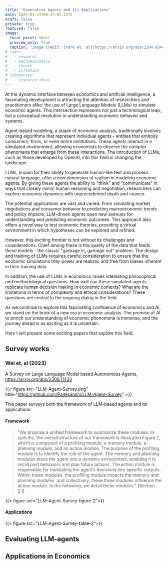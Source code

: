 ```yaml
---
title: "Generative Agents and its Applications"
date: 2024-01-23T00:37:01.137Z
draft: false
private: true
featured: false
image:
  focal_point: Smart
  preview_only: true
  caption: "Image credit: [Park et. al](https://arxiv.org/abs/2304.03442)"
# tags:
#   - research
#   - macroeconomics
#   - theory
#   - inflation
# categories:
#   - research ideas
---
```


At the dynamic interface between economics and artificial intelligence, a fascinating development is attracting the attention of researchers and practitioners alike: the use of Large Language Models (LLMs) to simulate economic agents. This intersection represents not just a technological leap, but a conceptual revolution in understanding economic behavior and systems.

Agent-based modeling, a staple of economic analysis, traditionally involves creating algorithms that represent individual agents - entities that embody consumers, firms, or even entire institutions. These agents interact in a simulated environment, allowing economists to observe the complex phenomena that emerge from these interactions. The introduction of LLMs, such as those developed by OpenAI, into this field is changing the landscape.

LLMs, known for their ability to generate human-like text and process natural language, offer a new dimension of realism in modeling economic agents. By giving these agents the ability to "think" and "communicate" in ways that closely mimic human reasoning and negotiation, researchers can explore economic dynamics with unprecedented depth and nuance.

The potential applications are vast and varied. From simulating market negotiations and consumer behavior to predicting macroeconomic trends and policy impacts, LLM-driven agents open new avenues for understanding and predicting economic outcomes. This approach also offers a novel way to test economic theories, providing a virtual environment in which hypotheses can be explored and refined.

However, this exciting frontier is not without its challenges and considerations. Chief among these is the quality of the data that feeds these models - the classic "garbage in, garbage out" problem. The design and training of LLMs requires careful consideration to ensure that the economic simulations they power are realistic and free from biases inherent in their training data.

In addition, the use of LLMs in economics raises interesting philosophical and methodological questions. How well can these simulated agents replicate human decision making in economic contexts? What are the limitations in terms of complexity and ethical considerations? These questions are central to the ongoing dialog in the field.

As we continue to explore this fascinating confluence of economics and AI, we stand on the brink of a new era in economic analysis. The promise of AI to enrich our understanding of economic phenomena is immense, and the journey ahead is as exciting as it is uncertain.

Here I will present some exciting papers that explore this field. 

## Survey works

### Wei et. al (2023)
A Survey on Large Language Model based Autonomous Agents, https://arxiv.org/abs/2308.11432

{{< figure src="LLM-Agent-Survey.png" title="https://github.com/Paitesanshi/LLM-Agent-Survey" >}}

This paper surveys both the framework of LLM-based agents and its applications. 

#### Framework

> "We propose a unified framework to summarize these modules. In specific, the
overall structure of our framework is illustrated Figure 2, which is composed of a profiling module, a
memory module, a planning module, and an action module. The purpose of the profiling module is
to identify the role of the agent. The memory and planning modules place the agent into a dynamic
environment, enabling it to recall past behaviors and plan future actions. The action module is
responsible for translating the agent’s decisions into specific outputs. Within these modules, the
profiling module impacts the memory and planning modules, and collectively, these three modules
influence the action module. In the following, we detail these modules." (Section 2.1)

{{< figure src="LLM-Agent-Survey-figure-2">}}

#### Applications

{{< figure src="LLM-Agent-Survey-table-2">}}


## Evaluating LLM-agents



## Applications in Economics

<br>




